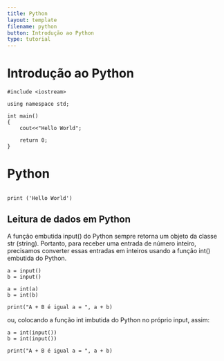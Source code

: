 ```yaml
---
title: Python
layout: template
filename: python
button: Introdução ao Python
type: tutorial
---
```


# Introdução ao Python
```Olá mundo em C++
#include <iostream>

using namespace std;

int main()
{
    cout<<"Hello World";

    return 0;
}

```

#  Python
```Olá mundo em Python

print ('Hello World')

```
##  Leitura de dados em Python

A função embutida input() do Python sempre retorna um objeto da classe str (string). Portanto, para receber uma entrada de número inteiro, precisamos converter essas entradas em inteiros usando a função int() embutida do Python.

```
a = input()
b = input()

a = int(a)
b = int(b)

print("A + B é igual a = ", a + b)

```

ou, colocando a função int imbutida do Python no próprio input, assim:

```
a = int(input())
b = int(input())

print("A + B é igual a = ", a + b)
```
